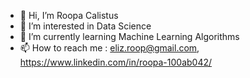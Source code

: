 - 👋 Hi, I’m Roopa Calistus
- 👀 I’m interested in Data Science
- 🌱 I’m currently learning Machine Learning Algorithms
- 📫 How to reach me : eliz.roop@gmail.com, https://www.linkedin.com/in/roopa-100ab042/


